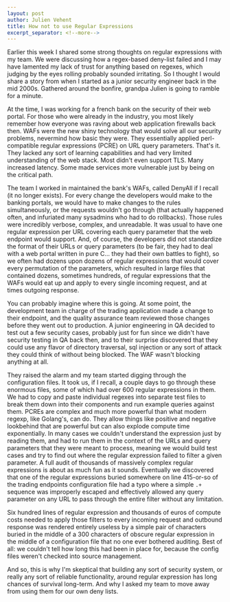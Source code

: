 ```yaml
---
layout: post
author: Julien Vehent
title: How not to use Regular Expressions
excerpt_separator: <!--more-->
---
```


Earlier this week I shared some strong thoughts on regular expressions with my team. We were discussing how a regex-based deny-list failed and I may have lamented my lack of trust for anything based on regexes, which judging by the eyes rolling probably sounded irritating. So I thought I would share a story from when I started as a junior security engineer back in the mid 2000s. Gathered around the bonfire, grandpa Julien is going to ramble for a minute.

At the time, I was working for a french bank on the security of their web portal. For those who were already in the industry, you most likely remember how everyone was raving about web application firewalls back then. WAFs were the new shiny technology that would solve all our security problems, nevermind how basic they were. They essentially applied perl-compatible regular expressions (PCRE) on URL query parameters. That's it. They lacked any sort of learning capabilities and had very limited understanding of the web stack. Most didn't even support TLS. Many increased latency. Some made services more vulnerable just by being on the critical path.

<!--more-->

The team I worked in maintained the bank's WAFs, called DenyAll if I recall (it no longer exists). For every change the developers would make to the banking portals, we would have to make changes to the rules simultaneously, or the requests wouldn't go through (that actually happened often, and infuriated many sysadmins who had to do rollbacks). Those rules were incredibly verbose, complex, and unreadable. It was usual to have one regular expression per URL covering each query parameter that the web endpoint would support. And, of course, the developers did not standardize the format of their URLs or query parameters (to be fair, they had to deal with a web portal written in pure C… they had their own battles to fight), so we often had dozens upon dozens of regular expressions that would cover every permutation of the parameters, which resulted in large files that contained dozens, sometimes hundreds, of regular expressions that the WAFs would eat up and apply to every single incoming request, and at times outgoing response.

You can probably imagine where this is going. At some point, the development team in charge of the trading application made a change to their endpoint, and the quality assurance team reviewed those changes before they went out to production. A junior engineering in QA decided to test out a few security cases, probably just for fun since we didn't have security testing in QA back then, and to their surprise discovered that they could use any flavor of directory traversal, sql injection or any sort of attack they could think of without being blocked. The WAF wasn't blocking anything at all.

They raised the alarm and my team started digging through the configuration files. It took us, if I recall, a couple days to go through these enormous files, some of which had over 600 regular expressions in them. We had to copy and paste individual regexes into separate test files to break them down into their components and run example queries against them. PCREs are complex and much more powerful than what modern regexp, like Golang's, can do. They allow things like positive and negative lookbehind that are powerful but can also explode compute time exponentially. In many cases we couldn't understand the expression just by reading them, and had to run them in the context of the URLs and query parameters that they were meant to process, meaning we would build test cases and try to find out where the regular expression failed to filter a given parameter. A full audit of thousands of massively complex regular expressions is about as much fun as it sounds. Eventually we discovered that one of the regular expressions buried somewhere on line 415-or-so of the trading endpoints configuration file had a typo where a simple `.+` sequence was improperly escaped and effectively allowed any query parameter on any URL to pass through the entire filter without any limitation.

Six hundred lines of regular expression and thousands of euros of compute costs needed to apply those filters to every incoming request and outbound response was rendered entirely useless by a simple pair of characters buried in the middle of a 300 characters of obscure regular expression in the middle of a configuration file that no one ever bothered auditing. Best of all: we couldn't tell how long this had been in place for, because the config files weren't checked into source management.

And so, this is why I'm skeptical that building any sort of security system, or really any sort of reliable functionality, around regular expression has long chances of survival long-term. And why I asked my team to move away from using them for our own deny lists.
